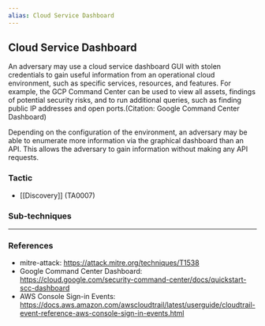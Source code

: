 ```yaml
---
alias: Cloud Service Dashboard
---
```


## Cloud Service Dashboard

An adversary may use a cloud service dashboard GUI with stolen credentials to gain useful information from an operational cloud environment, such as specific services, resources, and features. For example, the GCP Command Center can be used to view all assets, findings of potential security risks, and to run additional queries, such as finding public IP addresses and open ports.(Citation: Google Command Center Dashboard)

Depending on the configuration of the environment, an adversary may be able to enumerate more information via the graphical dashboard than an API. This allows the adversary to gain information without making any API requests.


### Tactic

- [[Discovery]] (TA0007)

### Sub-techniques


---
### References

- mitre-attack: https://attack.mitre.org/techniques/T1538
- Google Command Center Dashboard: https://cloud.google.com/security-command-center/docs/quickstart-scc-dashboard
- AWS Console Sign-in Events: https://docs.aws.amazon.com/awscloudtrail/latest/userguide/cloudtrail-event-reference-aws-console-sign-in-events.html
